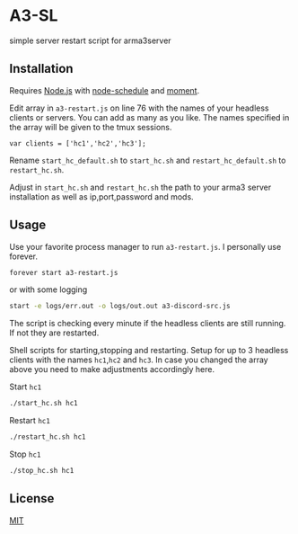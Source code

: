 # A3-SL
simple server restart script for arma3server

## Installation

Requires [Node.js](https://nodejs.org/en/) with [node-schedule](https://www.npmjs.com/package/node-schedule) and [moment](https://www.npmjs.com/package/moment).

Edit array in ```a3-restart.js``` on line 76 with the names of your headless clients or servers. You can add as many as you like. The names specified in the array will be given to the tmux sessions.
```node
var clients = ['hc1','hc2','hc3'];
```

Rename ```start_hc_default.sh``` to ```start_hc.sh```
and ```restart_hc_default.sh``` to ```restart_hc.sh```.

Adjust in ```start_hc.sh``` and ```restart_hc.sh``` the path to your arma3 server installation as well as ip,port,password and mods.

## Usage

Use your favorite process manager to run ```a3-restart.js```. I personally use forever.
```bash
forever start a3-restart.js
```
or with some logging
```bash
start -e logs/err.out -o logs/out.out a3-discord-src.js
```
The script is checking every minute if the headless clients are still running. If not they are restarted.

Shell scripts for starting,stopping and restarting. Setup for up to 3 headless clients with the names ```hc1```,```hc2``` and ```hc3```. In case you changed the array above you need to make adjustments accordingly here.

Start ```hc1```
```bash
./start_hc.sh hc1
```
Restart ```hc1```
```bash
./restart_hc.sh hc1
```
Stop ```hc1```
```bash
./stop_hc.sh hc1
```

## License
[MIT](https://choosealicense.com/licenses/mit/)
